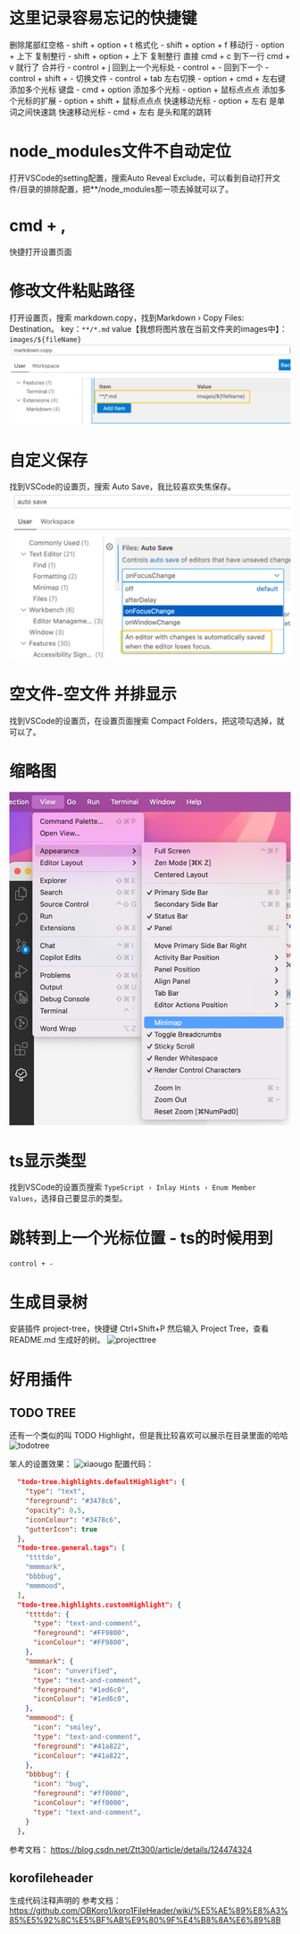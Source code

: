 # 这里记录容易忘记的快捷键
删除尾部红空格 - shift + option + t
格式化 - shift + option + f
移动行 - option + 上下
复制整行 - shift + option + 上下
复制整行 直接 cmd + c 到下一行 cmd + v 就行了
合并行 - control + j
回到上一个光标处 - control + -
回到下一个 - control + shift + -
切换文件 - control + tab
左右切换 - option + cmd + 左右键
添加多个光标 键盘 - cmd + option
添加多个光标 - option + 鼠标点点点
添加多个光标的扩展 - option + shift + 鼠标点点点
快速移动光标 - option + 左右 是单词之间快速跳
快速移动光标 - cmd + 左右 是头和尾的跳转

# node_modules文件不自动定位
打开VSCode的setting配置，搜索Auto Reveal Exclude，可以看到自动打开文件/目录的排除配置，把**/node_modules那一项去掉就可以了。

# cmd + ,
快捷打开设置页面

# 修改文件粘贴路径
打开设置页，搜索 markdown.copy，找到Markdown › Copy Files: Destination。
key：```**/*.md```
value【我想将图片放在当前文件夹的images中】：```images/${fileName}```
![mdcopy](images/image.png)

# 自定义保存
找到VSCode的设置页，搜索 Auto Save，我比较喜欢失焦保存。
![autosave](images/image-1.png)

# 空文件-空文件 并排显示
找到VSCode的设置页，在设置页面搜索 Compact Folders，把这项勾选掉，就可以了。

# 缩略图
![suoluetu](images/image-4.png)

# ts显示类型
找到VSCode的设置页搜索 ```TypeScript › Inlay Hints › Enum Member Values```，选择自己要显示的类型。

# 跳转到上一个光标位置 - ts的时候用到
```control + -```

# 生成目录树
安装插件 project-tree，快捷键 Ctrl+Shift+P 然后输入 Project Tree，查看 README.md 生成好的树。
![projecttree](images/image-2.png)

# 好用插件
## TODO TREE
还有一个类似的叫 TODO Highlight，但是我比较喜欢可以展示在目录里面的哈哈
![todotree](images/image-3.png)

笨人的设置效果：
![xiaougo](images/image-6.png)
配置代码：
```json
  "todo-tree.highlights.defaultHighlight": {
    "type": "text",
    "foreground": "#3478c6",
    "opacity": 0.5,
    "iconColour": "#3478c6",
    "gutterIcon": true
  },
  "todo-tree.general.tags": [
    "ttttdo",
    "mmmmark",
    "bbbbug",
    "mmmmood",
  ],
  "todo-tree.highlights.customHighlight": {
    "ttttdo": {
      "type": "text-and-comment",
      "foreground": "#FF9800",
      "iconColour": "#FF9800",
    },
    "mmmmark": {
      "icon": "unverified",
      "type": "text-and-comment",
      "foreground": "#1ed6c0",
      "iconColour": "#1ed6c0",
    },
    "mmmmood": {
      "icon": "smiley",
      "type": "text-and-comment",
      "foreground": "#41a822",
      "iconColour": "#41a822",
    },
    "bbbbug": {
      "icon": "bug",
      "foreground": "#ff0000",
      "iconColour": "#ff0000",
      "type": "text-and-comment",
    }
  },
```
参考文档：
https://blog.csdn.net/Ztt300/article/details/124474324

## korofileheader
生成代码注释声明的
参考文档：
https://github.com/OBKoro1/koro1FileHeader/wiki/%E5%AE%89%E8%A3%85%E5%92%8C%E5%BF%AB%E9%80%9F%E4%B8%8A%E6%89%8B